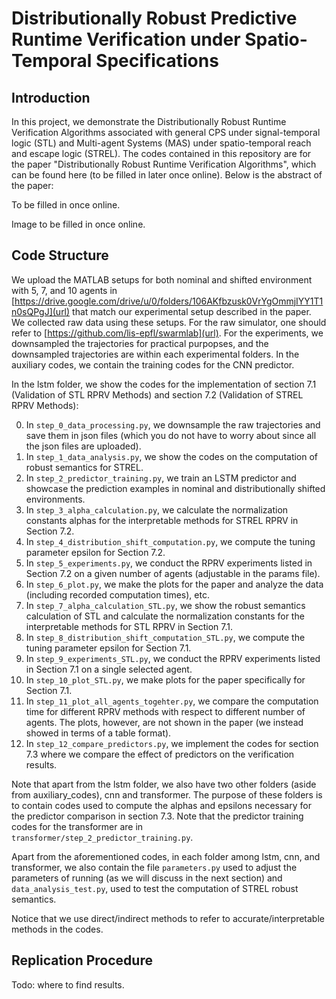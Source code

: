# Distributionally Robust Predictive Runtime Verification under Spatio-Temporal Specifications

## Introduction
In this project, we demonstrate the Distributionally Robust Runtime Verification Algorithms associated with general CPS under signal-temporal logic (STL) and Multi-agent Systems (MAS) under spatio-temporal reach and escape logic (STREL). The codes contained in this repository are for the paper "Distributionally Robust Runtime Verification Algorithms", which can be found here (to be filled in later once online). Below is the abstract of the paper:

To be filled in once online.

Image to be filled in once online.

## Code Structure
We upload the MATLAB setups for both nominal and shifted environment with 5, 7, and 10 agents in [https://drive.google.com/drive/u/0/folders/106AKfbzusk0VrYgOmmjIYY1T1n0sQPgJ](url) that match our experimental setup described in the paper. We collected raw data using these setups. For the raw simulator, one should refer to [https://github.com/lis-epfl/swarmlab](url). For the experiments, we downsampled the trajectories for practical purpopses, and the downsampled trajectories are within each experimental folders. In the auxiliary codes, we contain the training codes for the CNN predictor.

In the lstm folder, we show the codes for the implementation of section 7.1 (Validation of STL RPRV Methods) and section 7.2 (Validation of STREL RPRV Methods): 

0. In `step_0_data_processing.py`, we downsample the raw trajectories and save them in json files (which you do not have to worry about since all the json files are uploaded). 
1. In `step_1_data_analysis.py`, we show the codes on the computation of robust semantics for STREL.
2. In `step_2_predictor_training.py`, we train an LSTM predictor and showcase the prediction examples in nominal and distributionally shifted environments.
3. In `step_3_alpha_calculation.py`, we calculate the normalization constants alphas for the interpretable methods for STREL RPRV in Section 7.2.
4. In `step_4_distribution_shift_computation.py`, we compute the tuning parameter epsilon for Section 7.2.
5. In `step_5_experiments.py`, we conduct the RPRV experiments listed in Section 7.2 on a given number of agents (adjustable in the params file).
6. In `step_6_plot.py`, we make the plots for the paper and analyze the data (including recorded computation times), etc.
7. In `step_7_alpha_calculation_STL.py`, we show the robust semantics calculation of STL and calculate the normalization constants for the interpretable methods for STL RPRV in Section 7.1.
8. In `step_8_distribution_shift_computation_STL.py`, we compute the tuning parameter epsilon for Section 7.1.
9. In `step_9_experiments_STL.py`, we conduct the RPRV experiments listed in Section 7.1 on a single selected agent.
10. In `step_10_plot_STL.py`, we make plots for the paper specifically for Section 7.1.
11. In `step_11_plot_all_agents_togehter.py`, we compare the computation time for different RPRV methods with respect to different number of agents. The plots, however, are not shown in the paper (we instead showed in terms of a table format).
12. In `step_12_compare_predictors.py`, we implement the codes for section 7.3 where we compare the effect of predictors on the verification results.

Note that apart from the lstm folder, we also have two other folders (aside from auxiliary_codes), cnn and transformer. The purpose of these folders is to contain codes used to compute the alphas and epsilons necessary for the predictor comparison in section 7.3. Note that the predictor training codes for the transformer are in `transformer/step_2_predictor_training.py`.

Apart from the aforementioned codes, in each folder among lstm, cnn, and transformer, we also contain the file `parameters.py` used to adjust the parameters of running (as we will discuss in the next section) and `data_analysis_test.py`, used to test the computation of STREL robust semantics. 

Notice that we use direct/indirect methods to refer to accurate/interpretable methods in the codes.

## Replication Procedure

Todo: where to find results.